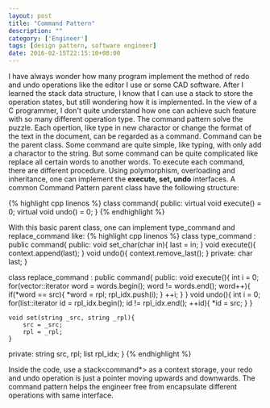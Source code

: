 ```yaml
---
layout: post
title: "Command Pattern"
description: ""
category: ['Engineer']
tags: [design pattern, software engineer]
date: 2016-02-15T22:15:10+08:00
---
```


I have always wonder how many program implement the method of redo and undo operations like the editor I use or some CAD software. After I learned the stack data structure, I know that I can use a stack to store the operation states, but still wondering how it is implemented. In the view of a C programmer, I don't quite understand how one can achieve such feature with so many different operation type. The command pattern solve the puzzle. Each opertion, like type in new charactor or change the format of the text in the document, can be regarded as a command. Command can be the parent class. Some command are quite simple, like typing, with only add a charactor to the string. But some command can be quite complicated like replace all certain words to another words. To execute each command, there are different procedure. Using polymorphism, overloading and inheritance, one can implement the **execute, set, undo** interfaces. A common Command Pattern parent class have the following structure:

{% highlight cpp linenos %}
class command{
public:
	virtual void execute() = 0;
	virtual void undo() = 0;
}
{% endhighlight %}

With this basic parent class, one can implement type_command and replace_command like:
{% highlight cpp linenos %}
class type_command : public command{
public:
	void set_char(char in){
		last = in;
	}
	void execute(){
		context.append(last);
	}
	void undo(){
		context.remove_last();
	}
private:
	char last;
}

class replace_command : public command{
public:
	void execute(){
		int i = 0;
		for(vector<string>::iterator word = words.begin();
			word != words.end(); word++){
			if(*word == src){
				*word = rpl;
				rpl_idx.push(i);
			}
			++i;
		}
	}
	void undo(){
		int i = 0;
		for(list<int>::iterator id = rpl_idx.begin();
			id != rpl_idx.end(); ++id){
			*id = src;
		}
	}

	void set(string _src, string _rpl){
		src = _src;
		rpl = _rpl;
	}
private:
	string src, rpl;
	list<int> rpl_idx;
}
{% endhighlight %}

Inside the code, use a stack<command*> as a context storage, your redo and undo operation is just a pointer moving upwards and downwards. The command pattern helps the engineer free from encapsulate different operations with same interface.